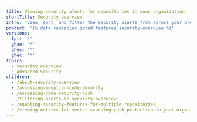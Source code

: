 ```yaml
---
title: Viewing security alerts for repositories in your organization
shortTitle: Security overview
intro: 'View, sort, and filter the security alerts from across your organization in one place.'
product: '{% data reusables.gated-features.security-overview %}'
versions:
  fpt: '*'
  ghae: '*'
  ghes: '*'
  ghec: '*'
topics:
  - Security overview
  - Advanced Security
children:
  - /about-security-overview
  - /assessing-adoption-code-security
  - /assessing-code-security-risk
  - /filtering-alerts-in-security-overview
  - /enabling-security-features-for-multiple-repositories
  - /viewing-metrics-for-secret-scanning-push-protection-in-your-organization
---
```

